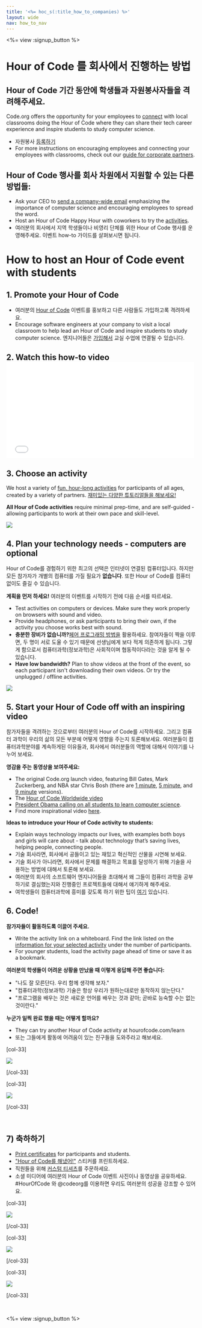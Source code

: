 ```yaml
---
title: '<%= hoc_s(:title_how_to_companies) %>'
layout: wide
nav: how_to_nav
---
```

<%= view :signup_button %>

# Hour of Code 를 회사에서 진행하는 방법

## Hour of Code 기간 동안에 학생들과 자원봉사자들을 격려해주세요.

Code.org offers the opportunity for your employees to [connect](<%= resolve_url('https://code.org/volunteer') %>) with local classrooms doing the Hour of Code where they can share their tech career experience and inspire students to study computer science.

- 자원봉사 [등록하기](<%= resolve_url('https://code.org/volunteer') %>)
- For more instructions on encouraging employees and connecting your employees with classrooms, check out our [guide for corporate partners](<%= localized_file('/files/hoc-corporate-toolkit.pdf') %>).

## Hour of Code 행사를 회사 차원에서 지원할 수 있는 다른 방법들:

- Ask your CEO to [send a company-wide email](<%= resolve_url('/promote/resources#sample-emails') %>) emphasizing the importance of computer science and encouraging employees to spread the word. 
- Host an Hour of Code Happy Hour with coworkers to try the [activities](<%= resolve_url('/learn') %>).
- 여러분의 회사에서 지역 학생들이나 비영리 단체를 위한 Hour of Code 행사를 운영해주세요. 이벤트 how-to 가이드를 살펴보시면 됩니다.

# How to host an Hour of Code event with students

## 1. Promote your Hour of Code

- 여러분의 [Hour of Code](<%= resolve_url('/promote') %>) 이벤트를 홍보하고 다른 사람들도 가입하고록 격려하세요.
- Encourage software engineers at your company to visit a local classroom to help lead an Hour of Code and inspire students to study computer science. 엔지니어들은 [가입해서](<%= resolve_url('https://code.org/volunteer/engineer') %>) 교실 수업에 연결될 수 있습니다.

## 2. Watch this how-to video <iframe width="500" height="255" src="//www.youtube.com/embed/SrnvvWDm73k" frameborder="0" allowfullscreen mark="crwd-mark"></iframe> 

## 3. Choose an activity

We host a variety of [fun, hour-long activities](<%= resolve_url('/learn') %>) for participants of all ages, created by a variety of partners. [재미있는 다양한 튜토리얼들을 해보세요!](<%= resolve_url('/learn') %>)

**All Hour of Code activities** require minimal prep-time, and are self-guided - allowing participants to work at their own pace and skill-level.

[![](/images/fit-700/tutorials.png)](<%= resolve_url('/learn') %>)

## 4. Plan your technology needs - computers are optional

Hour of Code를 경험하기 위한 최고의 선택은 인터넷이 연결된 컴퓨터입니다. 하지만 모든 참가자가 개별의 컴퓨터를 가질 필요가 **없습니다**. 또한 Hour of Code를 컴퓨터 없이도 즐길 수 있습니다.

**계획을 먼저 하세요!** 여러분의 이벤트를 시작하기 전에 다음 순서를 따르세요.

- Test activities on computers or devices. Make sure they work properly on browsers with sound and video.
- Provide headphones, or ask participants to bring their own, if the activity you choose works best with sound.
- **충분한 장비가 없습니까?**[페어 프로그래밍 방법을](https://www.youtube.com/watch?v=vgkahOzFH2Q) 활용하세요. 참여자들이 짝을 이루면, 두 명이 서로 도울 수 있기 때문에 선생님에게 보다 적게 의존하게 됩니다. 그렇게 함으로서 컴퓨터과학(정보과학)은 사회적이며 협동적이다라는 것을 알게 될 수 있습니다.
- **Have low bandwidth?** Plan to show videos at the front of the event, so each participant isn't downloading their own videos. Or try the unplugged / offline activities.

<img src="/images/fit-350/group_ipad.jpg" />

## 5. Start your Hour of Code off with an inspiring video

참가자들을 격려하는 것으로부터 여러분의 Hour of Code를 시작하세요. 그리고 컴퓨터 과학이 우리의 삶의 모든 부분에 어떻게 영향을 주는지 토론해보세요. 여러분들이 컴퓨터과학분야를 계속하게된 이유들과, 회사에서 여러분들의 역할에 대해서 이야기를 나누어 보세요.

**영감을 주는 동영상을 보여주세요:**

- The original Code.org launch video, featuring Bill Gates, Mark Zuckerberg, and NBA star Chris Bosh (there are [1 minute](https://www.youtube.com/watch?v=qYZF6oIZtfc), [5 minute](https://www.youtube.com/watch?v=nKIu9yen5nc), and [9 minute](https://www.youtube.com/watch?v=dU1xS07N-FA) versions).
- The [Hour of Code Worldwide video](https://www.youtube.com/watch?v=KsOIlDT145A)
- [President Obama calling on all students to learn computer science](https://www.youtube.com/watch?v=6XvmhE1J9PY).
- Find more inspirational video [here](https://www.youtube.com/playlist?list=PLzdnOPI1iJNfpD8i4Sx7U0y2MccnrNZuP).

**Ideas to introduce your Hour of Code activity to students:**

- Explain ways technology impacts our lives, with examples both boys and girls will care about - talk about technology that’s saving lives, helping people, connecting people. 
- 기술 회사라면, 회사에서 공들이고 있는 재밌고 혁신적인 산물을 시연해 보세요.
- 기술 회사가 아니라면, 회사에서 문제를 해결하고 목표를 달성하기 위해 기술을 사용하는 방법에 대해서 토론해 보세요.
- 여러분의 회사의 소프트웨어 엔지니어들을 초대해서 왜 그들이 컴퓨터 과학을 공부하기로 결심했는지와 진행중인 프로젝트들에 대해서 얘기하게 해주세요.
- 여학생들이 컴퓨터과학에 흥미를 갖도록 하기 위한 팁이 [여기](<%= resolve_url('https://code.org/girls') %>) 있습니다.

## 6. Code!

**참가자들이 활동하도록 이끌어 주세요.**

- Write the activity link on a whiteboard. Find the link listed on the [information for your selected activity](<%= resolve_url('/learn') %>) under the number of participants.
- For younger students, load the activity page ahead of time or save it as a bookmark.

**여러분의 학생들이 어려운 상황을 만났을 때 이렇게 응답해 주면 좋습니다:**

- "나도 잘 모른단다. 우리 함께 생각해 보자."
- "컴퓨터과학(정보과학) 기술은 항상 우리가 원하는대로만 동작하지 않는단다."
- "프로그램을 배우는 것은 새로운 언어를 배우는 것과 같아; 곧바로 능숙할 수는 없는 것이란다."

**누군가 일찍 완료 했을 때는 어떻게 할까요?**

- They can try another Hour of Code activity at hourofcode.com/learn
- 또는 그들에게 활동에 어려움이 있는 친구들을 도와주라고 해보세요.

[col-33]

![](/images/fit-250/highschoolgirls.jpeg)

[/col-33]

[col-33]

![](/images/fit-300/group_ar.jpg)

[/col-33]

<p style="clear:both">&nbsp;</p>

## 7) 축하하기

- [Print certificates](<%= resolve_url('https://code.org/certificates') %>) for participants and students.
- ["Hour of Code를 해냈어!"](<%= resolve_url('/promote/resources#stickers') %>) 스티커를 프린트하세요.
- 직원들을 위해 [커스텀 티셔츠](http://blog.code.org/post/132608499493/hour-of-code-shirts-and-more)를 주문하세요.
- 소셜 미디어에 여러분의 Hour of Code 이벤트 사진이나 동영상을 공유하세요. #HourOfCode 와 @codeorg를 이용하면 우리도 여러분의 성공을 강조할 수 있어요.

[col-33]

![](/images/fit-250/celebrate2.jpeg)

[/col-33]

[col-33]

![](/images/fit-260/highlight-certificates.jpg)

[/col-33]

[col-33]

![](/images/fit-300/boy-certificate.jpg)

[/col-33]

<p style="clear:both">&nbsp;</p>

<%= view :signup_button %>